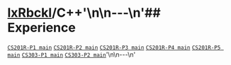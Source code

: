 # [lxRbckl](https://github.com/lxRbckl/lxRbckl/tree/main)/C++'\n\n---\n'## Experience
[`CS201R-P1 main`](https://github.com/ala2q6/CS201R-P1/blob/main/README.md) [`CS201R-P2 main`](https://github.com/ala2q6/CS201R-P2/blob/main/README.md) [`CS201R-P3 main`](https://github.com/ala2q6/CS201R-P3/blob/main/README.md) [`CS201R-P4 main`](https://github.com/ala2q6/CS201R-P4/blob/main/README.md) [`CS201R-P5 main`](https://github.com/ala2q6/CS201R-P5/blob/main/README.md) [`CS303-P1 main`](https://github.com/ala2q6/CS303-P1/blob/main/README.md) [`CS303-P2 main`](https://github.com/ala2q6/CS303-P2/blob/main/README.md)'\n\n---\n'
